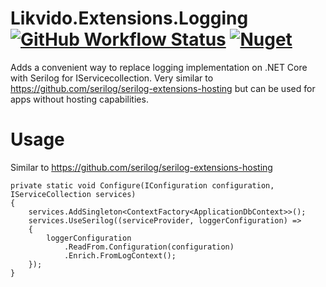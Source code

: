 # Likvido.Extensions.Logging [![GitHub Workflow Status](https://img.shields.io/github/workflow/status/likvido/Likvido.Extensions.Logging/Publish%20to%20nuget)](https://github.com/Likvido/Likvido.Extensions.Logging/actions?query=workflow%3A%22Publish+to+nuget%22) [![Nuget](https://img.shields.io/nuget/v/Likvido.Extensions.Logging)](https://www.nuget.org/packages/Likvido.Extensions.Logging/)
Adds a convenient way to replace logging implementation on .NET Core with Serilog for IServicecollection. Very similar to https://github.com/serilog/serilog-extensions-hosting but can be used for apps without hosting capabilities.
# Usage
Similar to https://github.com/serilog/serilog-extensions-hosting
```
private static void Configure(IConfiguration configuration, IServiceCollection services)
{
    services.AddSingleton<ContextFactory<ApplicationDbContext>>();
    services.UseSerilog((serviceProvider, loggerConfiguration) =>
    {
        loggerConfiguration
            .ReadFrom.Configuration(configuration)
            .Enrich.FromLogContext();
    });
}
```
